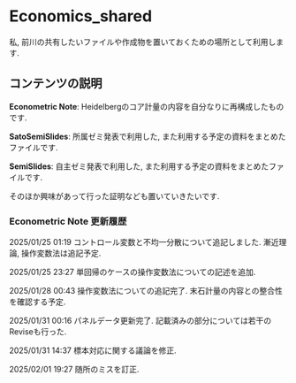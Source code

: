 # **Economics_shared**

私, 前川の共有したいファイルや作成物を置いておくための場所として利用します.

## **コンテンツの説明**


**Econometric Note**: Heidelbergのコア計量の内容を自分なりに再構成したものです.

**SatoSemiSlides**: 所属ゼミ発表で利用した, また利用する予定の資料をまとめたファイルです.

**SemiSlides**: 自主ゼミ発表で利用した, また利用する予定の資料をまとめたファイルです.

そのほか興味があって行った証明なども置いていきたいです.

### **Econometric Note 更新履歴**

2025/01/25 01:19 コントロール変数と不均一分散について追記しました. 漸近理論, 操作変数法は追記予定.

2025/01/25 23:27 単回帰のケースの操作変数法についての記述を追加.

2025/01/28 00:43 操作変数法についての追記完了. 末石計量の内容との整合性を確認する予定.

2025/01/31 00:16 パネルデータ更新完了. 記載済みの部分については若干のReviseも行った.

2025/01/31 14:37 標本対応に関する議論を修正.

2025/02/01 19:27 随所のミスを訂正.
